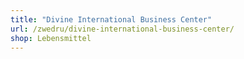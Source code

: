 ```yaml
---
title: "Divine International Business Center"
url: /zwedru/divine-international-business-center/
shop: Lebensmittel
---
```

